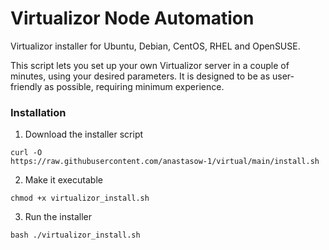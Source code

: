# Virtualizor Node Automation

Virtualizor installer for Ubuntu, Debian, CentOS, RHEL and OpenSUSE.

This script lets you set up your own Virtualizor server in a couple of minutes, 
using your desired parameters. It is designed to be as user-friendly as 
possible, requiring minimum experience.

### Installation	

1. Download the installer script

```
curl -O 
https://raw.githubusercontent.com/anastasow-1/virtual/main/install.sh
```

2. Make it executable

```
chmod +x virtualizor_install.sh
```

3. Run the installer

```
bash ./virtualizor_install.sh
```
